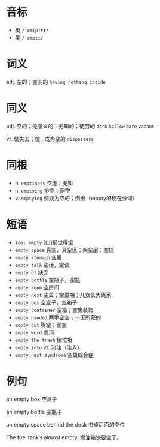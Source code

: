 # 音标

- 英 `/'em(p)tɪ/`
- 美 `/ˈɛmptɪ/`

# 词义

adj. 空的；空洞的
`having nothing inside`

# 同义

adj. 空的；无意义的；无知的；徒劳的
`dark` `hollow` `bare` `vacant`

vt. 使失去；使…成为空的
`dispossess`

# 同根

- n. `emptiness` 空虚；无知
- n. `emptying` 排空；倒空
- v. `emptying` 使成为空的；倒出（empty的现在分词）

# 短语

- `feel empty` [口语]觉得饿
- `empty space` 真空，真空区；架空层；空档
- `empty stomach` 空腹
- `empty talk` 空话，空谈
- `empty of` 缺乏
- `empty bottle` 空瓶子，空瓶
- `empty room` 空房间
- `empty nest` 空巢；空巢期；儿女长大离家
- `empty box` 空盒子，空箱子
- `empty container` 空箱；空集装箱
- `empty handed` 两手空空；一无所获的
- `empty out` 腾空；倒空
- `empty word` 虚词
- `empty the trash` 倒垃圾
- `empty into` vt. 流注（注入）
- `empty nest syndrome` 空巢综合症

# 例句

an empty box
空盒子

an empty bottle
空瓶子

an empty space behind the desk
书桌后面的空位

The fuel tank’s almost empty.
燃油箱快要空了。


